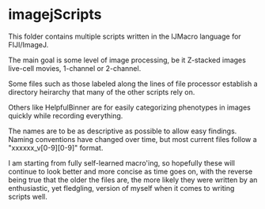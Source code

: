 # imagejScripts

This folder contains multiple scripts written in the IJMacro language for FIJI/ImageJ.

The main goal is some level of image processing, be it Z-stacked images live-cell movies, 1-channel or 2-channel.

Some files such as those labeled along the lines of file processor establish a directory heirarchy that many of the other scripts rely on.

Others like HelpfulBinner are for easily categorizing phenotypes in images quickly while recording everything.

The names are to be as descriptive as possible to allow easy findings.
Naming conventions have changed over time, but most current files follow a "xxxxxx_v[0-9][0-9]" format.

I am starting from fully self-learned macro'ing, so hopefully these will continue to look better and more concise as time goes on, with the reverse being true that the older the files are, the more likely they were written by an enthusiastic, yet fledgling, version of myself when it comes to writing scripts well.
